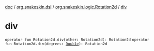 [doc](../../index.md) / [org.snakeskin.dsl](../index.md) / [org.snakeskin.logic.Rotation2d](index.md) / [div](./div.md)

# div

`operator fun Rotation2d.div(other: Rotation2d): Rotation2d`
`operator fun Rotation2d.div(degrees: `[`Double`](https://kotlinlang.org/api/latest/jvm/stdlib/kotlin/-double/index.html)`): Rotation2d`